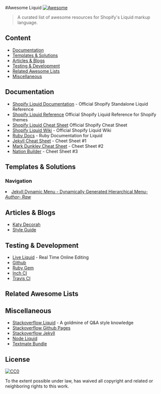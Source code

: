 #Awesome Liquid  [![Awesome](https://cdn.rawgit.com/sindresorhus/awesome/d7305f38d29fed78fa85652e3a63e154dd8e8829/media/badge.svg)](https://github.com/sindresorhus/awesome)

> A curated list of awesome resources for Shopify's Liquid markup language.

## Content

- [Documentation](#documentation)
- [Templates & Solutions](#templates--solutions)
- [Articles & Blogs](#articles--blogs)
- [Testing & Development](#testing--development)
- [Related Awesome Lists](#related-awesome-lists)
- [Miscellaneous](#miscellaneous)

## Documentation

- [Shopify Liquid Documentation](http://liquidmarkup.org/) - Official Shopify Standalone Liquid Reference
- [Shopify Liquid Reference](https://help.shopify.com/themes/liquid) Official Shopify Liquid Reference for Shopify themes
- [Shopify Liquid Cheat Sheet](https://www.shopify.ca/partners/shopify-cheat-sheet) Official Shopify Cheat Sheet
- [Shopify Liquid Wiki](https://github.com/Shopify/liquid/wiki) - Official Shopify Liquid Wiki 
- [Ruby Docs](http://www.rubydoc.info/gems/liquid/3.0.6) - Ruby Documentation for Liquid 
- [Jekyll Cheat Sheet](http://jekyll.tips/jekyll-cheat-sheet/) - Cheet Sheet #1
- [Mark Dunkley Cheat Sheet](http://cheat.markdunkley.com/) - Cheet Sheet #2
- [Nation Builder](http://nationbuilder.com/liquid_basics) - Cheet Sheet #3

## Templates & Solutions

### Navigation

<li><a href="https://github.com/donirby/jekyll-dynamic-menu">Jekyll Dynamic Menu - Dynamically Generated Hierarchical Menu</a><a href="https://github.com/donirby"><em>- Author</em></a><a href="https://gist.githubusercontent.com/simpyll/4d701ea73f711aff146124dc932b60c7/raw/a5fd09e80b3c5a9f3cd714194349bbc53f2aa84a/automenu.liquid"><em>- Raw</em></a></li>

## Articles & Blogs

- [Katy Decorah](http://katydecorah.com/tags/#jekyll)
- [Style Guide](http://ben.balter.com/jekyll-style-guide/)

## Testing & Development

- [Live Liquid](https://nquinlan.github.io/live-liquid/) - Real Time Online Editing
- [Github](https://github.com/Shopify/liquid)
- [Ruby Gem](https://rubygems.org/gems/liquid)
- [Inch CI](http://inch-ci.org/github/Shopify/liquid)
- [Travis CI](https://travis-ci.org/Shopify/liquid)

## Related Awesome Lists

## Miscellaneous

- [Stackoverflow Liquid](http://stackoverflow.com/questions/tagged/liquid) - A goldmine of Q&A style knowledge
- [Stackoverflow Github Pages](http://stackoverflow.com/questions/tagged/github-pages)
- [Stackoverflow Jekyll](http://stackoverflow.com/questions/tagged/jekyll)
- [Node Liquid](https://github.com/sirlantis/liquid-node)
- [Textmate Bundle](https://github.com/Shopify/liquid-tmbundle)

## License

[![CC0](http://mirrors.creativecommons.org/presskit/buttons/88x31/svg/cc-zero.svg)](https://creativecommons.org/publicdomain/zero/1.0/)

To the extent possible under law,  has waived all copyright and related or neighboring rights to this work.
